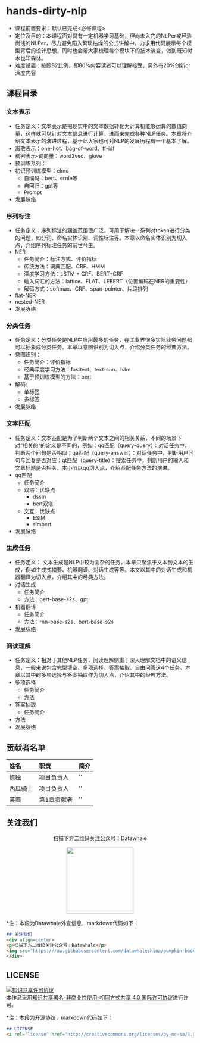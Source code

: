 # hands-dirty-nlp
- 课程前置要求：默认已完成<必修课程>
- 定位及目的：本课程面对具有一定机器学习基础，但尚未入门的NLPer或经验尚浅的NLPer，尽力避免陷入繁琐枯燥的公式讲解中，力求用代码展示每个模型背后的设计思想，同时也会带大家梳理每个模块下的技术演变，做到既知树木也知森林。
- 难度设置：按照82比例，即80%内容读者可以理解接受，另外有20%创新or深度内容

## 课程目录
### 文本表示
- 任务定义：文本表示是把现实中的文本数据转化为计算机能够运算的数值向量，这样就可以针对文本信息进行计算，进而来完成各种NLP任务。本章将介绍文本表示的演进过程，基于此大家也可对NLP的发展历程有一个基本了解。
- 离散表示：one-hot、bag-of-word、tf-idf
- 稠密表示-词向量：word2vec、glove
- 预训练系列：
- 初识预训练模型：elmo
  - 自编码：bert、ernie等
  - 自回归：gpt等
  - Prompt
- 发展脉络

### 序列标注
- 任务定义：序列标注的涵盖范围很广泛，可用于解决一系列对token进行分类的问题，如分词、命名实体识别、词性标注等。本章以命名实体识别为切入点，介绍序列标注任务的前世今生。
- NER
  - 任务简介：标注方式、评价指标
  - 传统方法：词典匹配、CRF、HMM
  - 深度学习方法：LSTM + CRF、BERT+CRF
  - 融入词汇的方法：lattice、FLAT、LEBERT（位置编码在NER的重要性）
  - 解码方式：softmax、CRF、span-pointer、片段排列
- flat-NER
- nested-NER
- 发展脉络

### 分类任务
- 任务定义：分类任务是NLP中应用最多的任务，在工业界很多实际业务问题都可以抽象成分类任务。本章以意图识别为切入点，介绍分类任务的经典方法。
- 意图识别：
  - 任务简介：评价指标
  - 经典深度学习方法：fasttext、text-cnn、lstm
  - 基于预训练模型的方法：bert
- 解码:
  - 单标签
  - 多标签
- 发展脉络

### 文本匹配
- 任务定义：文本匹配是为了判断两个文本之间的相关关系，不同的场景下对”相关的“的定义是不同的，例如：qq匹配（query-query）：对话任务中，判断两个问句是否相似；qa匹配（query-answer）：对话任务中，判断用户问句与回复是否对应；qt匹配（query-title）：搜索任务中，判断用户的输入和文章标题是否相关。本小节以qq切入点，介绍匹配任务方法的演进。
- qq匹配
  - 任务简介
  - 双塔：优缺点
    - dssm
    - bert双塔
  - 交互：优缺点
    - ESIM
    - simbert
- 发展脉络

### 生成任务
- 任务定义： 文本生成是NLP中较为复杂的任务，本章只聚焦于文本到文本的生成，例如生成式摘要、机器翻译、对话生成等等。本文以其中的对话生成和机器翻译为切入点，介绍其中的经典方法。
- 对话生成
  - 任务简介
  - 方法：bert-base-s2s、gpt
- 机器翻译
  - 任务简介
  - 方法：rnn-base-s2s、bert-base-s2s
- 发展脉络

### 阅读理解
- 任务定义：相对于其他NLP任务，阅读理解侧重于深入理解文档中的语义信息，一般来说包含完型填空、多项选择、答案抽取、自由问答这4个任务。本章以其中的多项选择与答案抽取作为切入点，介绍其中的经典方法。
- 多项选择
  - 任务简介
  - 方法
- 答案抽取
  - 任务简介
- 方法
- 发展脉络

## 贡献者名单
| 姓名 | 职责 | 简介 |
| :----| :---- | :---- |
| 慎独 | 项目负责人 | '' |
| 西瓜骑士 | 项目负责人 | '' |
| 芙蕖 | 第1章贡献者 | '' |


## 关注我们
<div align=center>
<p>扫描下方二维码关注公众号：Datawhale</p>
<img src="https://raw.githubusercontent.com/datawhalechina/pumpkin-book/master/res/qrcode.jpeg" width = "180" height = "180">
</div>

*注：本段为Datawhale外宣信息，markdown代码如下：
```markdown
## 关注我们
<div align=center>
<p>扫描下方二维码关注公众号：Datawhale</p>
<img src="https://raw.githubusercontent.com/datawhalechina/pumpkin-book/master/res/qrcode.jpeg" width = "180" height = "180">
</div>
```

## LICENSE
<a rel="license" href="http://creativecommons.org/licenses/by-nc-sa/4.0/"><img alt="知识共享许可协议" style="border-width:0" src="https://img.shields.io/badge/license-CC%20BY--NC--SA%204.0-lightgrey" /></a><br />本作品采用<a rel="license" href="http://creativecommons.org/licenses/by-nc-sa/4.0/">知识共享署名-非商业性使用-相同方式共享 4.0 国际许可协议</a>进行许可。

*注：本段为开源协议，markdown代码如下：
```markdown
## LICENSE
<a rel="license" href="http://creativecommons.org/licenses/by-nc-sa/4.0/"><img alt="知识共享许可协议" style="border-width:0" src="https://img.shields.io/badge/license-CC%20BY--NC--SA%204.0-lightgrey" /></a><br />本作品采用<a rel="license" href="http://creativecommons.org/licenses/by-nc-sa/4.0/">知识共享署名-非商业性使用-相同方式共享 4.0 国际许可协议</a>进行许可。
```
